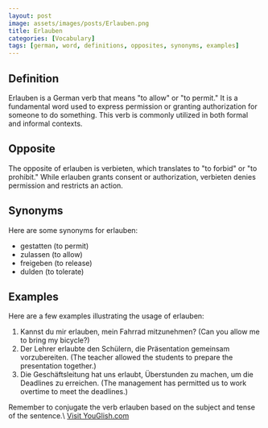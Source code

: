 ```yaml
---
layout: post
image: assets/images/posts/Erlauben.png
title: Erlauben
categories: [Vocabulary]
tags: [german, word, definitions, opposites, synonyms, examples]
---
```


## Definition

Erlauben is a German verb that means "to allow" or "to permit." It is a fundamental word used to express permission or granting authorization for someone to do something. This verb is commonly utilized in both formal and informal contexts.

## Opposite

The opposite of erlauben is verbieten, which translates to "to forbid" or "to prohibit." While erlauben grants consent or authorization, verbieten denies permission and restricts an action.

## Synonyms

Here are some synonyms for erlauben:

- gestatten (to permit)
- zulassen (to allow)
- freigeben (to release)
- dulden (to tolerate)

## Examples

Here are a few examples illustrating the usage of erlauben:

1. Kannst du mir erlauben, mein Fahrrad mitzunehmen? (Can you allow me to bring my bicycle?)
2. Der Lehrer erlaubte den Schülern, die Präsentation gemeinsam vorzubereiten. (The teacher allowed the students to prepare the presentation together.)
3. Die Geschäftsleitung hat uns erlaubt, Überstunden zu machen, um die Deadlines zu erreichen. (The management has permitted us to work overtime to meet the deadlines.)

Remember to conjugate the verb erlauben based on the subject and tense of the sentence.\ <a id="yg-widget-0" class="youglish-widget" data-query="Erlauben" data-lang="german" data-components="8412" data-auto-start="0" data-bkg-color="theme_light" data-title="How%20to%20pronounce%20Erlauben%20in%20German"  rel="nofollow" href="https://youglish.com">Visit YouGlish.com</a><script async src="https://youglish.com/public/emb/widget.js" charset="utf-8"></script>